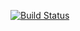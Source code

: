 [![Build Status](https://travis-ci.org/thiagohersan/outras-api.svg?branch=master)](https://travis-ci.org/thiagohersan/outras-api)
